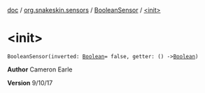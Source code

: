 [doc](../../index.md) / [org.snakeskin.sensors](../index.md) / [BooleanSensor](index.md) / [&lt;init&gt;](./-init-.md)

# &lt;init&gt;

`BooleanSensor(inverted: `[`Boolean`](https://kotlinlang.org/api/latest/jvm/stdlib/kotlin/-boolean/index.html)` = false, getter: () -> `[`Boolean`](https://kotlinlang.org/api/latest/jvm/stdlib/kotlin/-boolean/index.html)`)`

**Author**
Cameron Earle

**Version**
9/10/17

